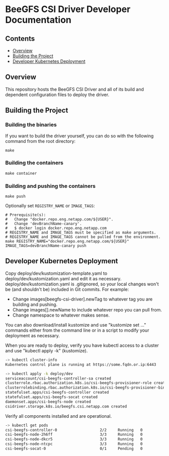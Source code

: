 # BeeGFS CSI Driver Developer Documentation

## Contents
* [Overview](#overview)
* [Building the Project](#building-the-project)
* [Developer Kubernetes Deployment](#developer-kubernetes-deployment)

## Overview 
This repository hosts the BeeGFS CSI Driver and all of its build and dependent configuration files to deploy the driver.

## Building the Project 

### Building the binaries
If you want to build the driver yourself, you can do so with the following command from the root directory:

```shell
make
```

### Building the containers

```shell
make container
```

### Building and pushing the containers

```shell
make push
```

Optionally set `REGISTRY_NAME` or `IMAGE_TAGS`:

```shell
# Prerequisite(s):
#   Change "docker.repo.eng.netapp.com/${USER}".
#   Change 'devBranchName-canary'.
#   $ docker login docker.repo.eng.netapp.com 
# REGISTRY_NAME and IMAGE_TAGS must be specified as make arguments.
# REGISTRY_NAME and IMAGE_TAGS cannot be pulled from the environment.
make REGISTRY_NAME="docker.repo.eng.netapp.com/${USER}" IMAGE_TAGS=devBranchName-canary push
```

## Developer Kubernetes Deployment
Copy deploy/dev/kustomization-template.yaml to deploy/dev/kustomization.yaml 
and edit it as necessary. deploy/dev/kustomization.yaml is .gitignored, so your 
local changes won't be (and shouldn't be) included in Git commits. For example:
* Change images\[beegfs-csi-driver\].newTag to whatever tag you are building and 
  pushing.
* Change images\[].newName to include whatever repo you can pull from.
* Change namespace to whatever makes sense.

You can also download/install kustomize and use "kustomize set ..." commands 
either from the command line or in a script to modify your deployment as 
necessary.

When you are ready to deploy, verify you have kubectl access to a 
cluster and use "kubectl apply -k" (kustomize).

```bash
-> kubectl cluster-info
Kubernetes control plane is running at https://some.fqdn.or.ip:6443

-> kubectl apply -k deploy/dev
serviceaccount/csi-beegfs-controller-sa created
clusterrole.rbac.authorization.k8s.io/csi-beegfs-provisioner-role created
clusterrolebinding.rbac.authorization.k8s.io/csi-beegfs-provisioner-binding created
statefulset.apps/csi-beegfs-controller created
statefulset.apps/csi-beegfs-socat created
daemonset.apps/csi-beegfs-node created
csidriver.storage.k8s.io/beegfs.csi.netapp.com created
```

Verify all components installed and are operational.

```bash
-> kubectl get pods
csi-beegfs-controller-0                   2/2     Running   0          2m27s
csi-beegfs-node-2h6ff                     3/3     Running   0          2m27s
csi-beegfs-node-dkcr5                     3/3     Running   0          2m27s
csi-beegfs-node-ntcpc                     3/3     Running   0          2m27s
csi-beegfs-socat-0                        0/1     Pending   0          17h
```